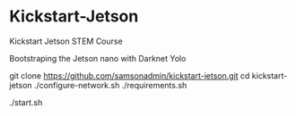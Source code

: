 # Kickstart-Jetson

Kickstart Jetson STEM Course

Bootstraping the Jetson nano with Darknet Yolo

git clone https://github.com/samsonadmin/kickstart-jetson.git
cd kickstart-jetson
./configure-network.sh
./requirements.sh

./start.sh
